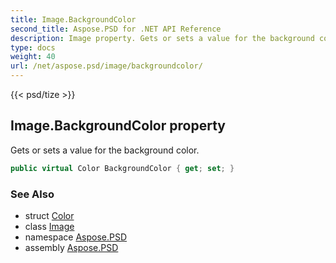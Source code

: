 ```yaml
---
title: Image.BackgroundColor
second_title: Aspose.PSD for .NET API Reference
description: Image property. Gets or sets a value for the background color
type: docs
weight: 40
url: /net/aspose.psd/image/backgroundcolor/
---
```

{{< psd/tize >}}
## Image.BackgroundColor property

Gets or sets a value for the background color.

```csharp
public virtual Color BackgroundColor { get; set; }
```

### See Also

* struct [Color](../../color/)
* class [Image](../)
* namespace [Aspose.PSD](../../../aspose.psd/)
* assembly [Aspose.PSD](../../../)


